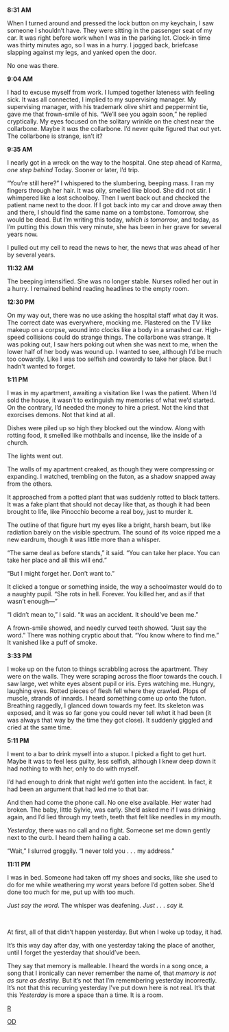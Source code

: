 **8:31 AM**

When I turned around and pressed the lock button on my keychain, I saw someone I shouldn’t have. They were sitting in the passenger seat of my car. It was right before work when I was in the parking lot. Clock-in time was thirty minutes ago, so I was in a hurry.  I jogged back, briefcase slapping against my legs, and yanked open the door.

No one was there.

**9:04 AM**

I had to excuse myself from work. I lumped together lateness with feeling sick. It was all connected, I implied to my supervising manager. My supervising manager, with his trademark olive shirt and peppermint tie, gave me that frown-smile of his. “We’ll see you again soon,” he replied cryptically. My eyes focused on the solitary wrinkle on the chest near the collarbone. Maybe it *was* the collarbone. I’d never quite figured that out yet. The collarbone is strange, isn’t it?

**9:35 AM**

I nearly got in a wreck on the way to the hospital. One step ahead of Karma, *one step behind* Today. Sooner or later, I’d trip.

“You’re still here?” I whispered to the slumbering, beeping mass. I ran my fingers through her hair. It was oily, smelled like blood. She did not stir. I whimpered like a lost schoolboy. Then I went back out and checked the patient name next to the door. If I got back into my car and drove away then and there, I should find the same name on a tombstone. Tomorrow, she would be dead. But I’m writing this today, *which is tomorrow*, and today, as I’m putting this down this very minute, she has been in her grave for several years now.

I pulled out my cell to read the news to her, the news that was ahead of her by several years.

**11:32 AM**

The beeping intensified. She was no longer stable. Nurses rolled her out in a hurry. I remained behind reading headlines to the empty room.

**12:30 PM**

On my way out, there was no use asking the hospital staff what day it was. The correct date was everywhere, mocking me. Plastered on the TV like makeup on a corpse, wound into clocks like a body in a smashed car. High-speed collisions could do strange things. The collarbone was strange. It was poking out, I saw hers poking out when she was next to me, when the lower half of her body was wound up. I wanted to see, although I’d be much too cowardly. Like I was too selfish and cowardly to take her place. But I hadn't wanted to forget.

**1:11 PM**

I was in my apartment, awaiting a visitation like I was the patient. When I’d sold the house, it wasn’t to extinguish my memories of what we’d started. On the contrary, I’d needed the money to hire a priest. Not the kind that exorcises demons. Not that kind at all.

Dishes were piled up so high they blocked out the window. Along with rotting food, it smelled like mothballs and incense, like the inside of a church.

The lights went out.

The walls of my apartment creaked, as though they were compressing or expanding. I watched, trembling on the futon, as a shadow snapped away from the others.

It approached from a potted plant that was suddenly rotted to black tatters. It was a fake plant that should not decay like that, as though it had been brought to life, like Pinocchio become a real boy, just to murder it.

The outline of that figure hurt my eyes like a bright, harsh beam, but like radiation barely on the visible spectrum. The sound of its voice ripped me a new eardrum, though it was little more than a whisper.

“The same deal as before stands,” it said. “You can take her place. You can take her place and all this will end.”

“But I might forget her. Don’t want to.”

It clicked a tongue or something inside, the way a schoolmaster would do to a naughty pupil. “She rots in hell. Forever. You killed her, and as if that wasn’t enough—”

“I didn’t mean to,” I said. “It was an accident. It should’ve been me.”

A frown-smile showed, and needly curved teeth showed. “Just say the word.” There was nothing cryptic about that. “You know where to find me.” It vanished like a puff of smoke.

**3:33 PM**

I woke up on the futon to things scrabbling across the apartment. They were on the walls. They were scraping across the floor towards the couch. I saw large, wet white eyes absent pupil or iris. Eyes watching me. Hungry, laughing eyes. Rotted pieces of flesh fell where they crawled. Plops of muscle, strands of innards. I heard something come up onto the futon. Breathing raggedly, I glanced down towards my feet. Its skeleton was exposed, and it was so far gone you could never tell *wha*t it had been (it was always that way by the time they got close). It suddenly giggled and cried at the same time.

**5:11 PM**

I went to a bar to drink myself into a stupor. I picked a fight to get hurt. Maybe it was to feel less guilty, less selfish, although I knew deep down it had nothing to with her, only to do with myself.

I’d had enough to drink that night we’d gotten into the accident. In fact, it had been an argument that had led me to that bar.

And then had come the phone call. No one else available. Her water had broken. The baby, little Sylvie, was early. She’d asked me if I was drinking again, and I’d lied through my teeth, teeth that felt like needles in my mouth.

*Yesterday*, there was no call and no fight. Someone set me down gently next to the curb. I heard them hailing a cab.

“Wait,” I slurred groggily. “I never told you . . . my address.”

**11:11 PM**

I was in bed. Someone had taken off my shoes and socks, like she used to do for me while weathering my worst years before I’d gotten sober. She’d done too much for me, put up with too much.

*Just say the word*. The whisper was deafening. *Just . . . say it.*

&#x200B;

At first, all of that didn’t happen yesterday. But when I woke up today, it had.

It’s this way day after day, with one yesterday taking the place of another, until I forget the yesterday that should’ve been.

They say that memory is malleable. I heard the words in a song once, a song that I ironically can never remember the name of, that *memory is not as sure as destiny*. But it’s not that I’m remembering yesterday incorrectly. It’s not that this recurring yesterday I’ve put down here is not real. It’s that this *Yesterday* is more a space than a time. It is a room.

[R](https://www.reddit.com/r/Rick_the_Intern/)

[OD](https://www.reddit.com/r/Odd_directions/)